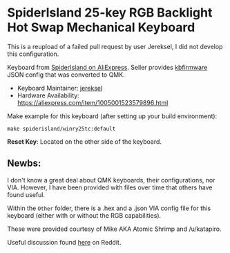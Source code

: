 # SpiderIsland 25-key RGB Backlight Hot Swap Mechanical Keyboard

This is a reupload of a failed pull request by user Jereksel, I did not develop this configuration.

Keyboard from [SpiderIsland on AliExpress](https://a.aliexpress.com/_dVJsSpR). Seller provides [kbfirmware](https://kbfirmware.com/) JSON config that was converted to QMK.

* Keyboard Maintainer: [jereksel](https://github.com/jereksel)
* Hardware Availability: https://aliexpress.com/item/1005001523579896.html

Make example for this keyboard (after setting up your build environment):

    make spiderisland/winry25tc:default

**Reset Key**: Located on the other side of the keyboard.

## Newbs:
I don't know a great deal about QMK keyboards, their configurations, nor VIA.  However, I have been provided with files over time that others have found useful.

Within the `Other` folder, there is a .hex and a .json VIA config file for this keyboard (either with or without the RGB capabilities).

These were provided courtesy of Mike AKA Atomic Shrimp and /u/katapiro.

Useful discussion found [here](https://www.reddit.com/r/AtomicShrimp/comments/p338lc/cheap_aliexpress_macro_keyboard/) on Reddit.
